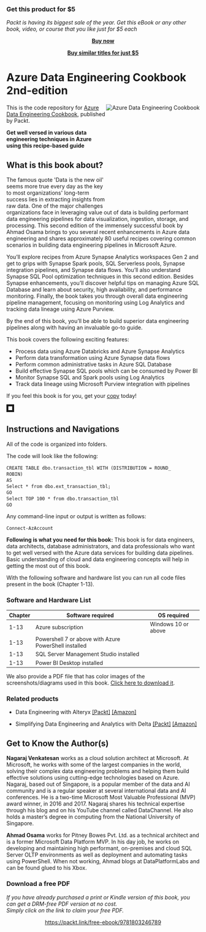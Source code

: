 
### Get this product for $5

<i>Packt is having its biggest sale of the year. Get this eBook or any other book, video, or course that you like just for $5 each</i>


<b><p align='center'>[Buy now](https://packt.link/9781803246789)</p></b>


<b><p align='center'>[Buy similar titles for just $5](https://subscription.packtpub.com/search)</p></b>


# Azure Data Engineering Cookbook	2nd-edition
<a href="https://www.packtpub.com/product/azure-data-engineering-cookbook-second-edition/9781803246789"><img src="https://static.packt-cdn.com/products/9781803246789/cover/smaller" alt="Azure Data Engineering Cookbook" height="256px" align="right"></a>

This is the code repository for [Azure Data Engineering Cookbook](https://www.packtpub.com/product/azure-data-engineering-cookbook-second-edition/9781803246789), published by Packt.

**Get well versed in various data engineering techniques in Azure using this recipe-based guide**

## What is this book about?
The famous quote 'Data is the new oil' seems more true every day as the key to most organizations' long-term success lies in extracting insights from raw data. One of the major challenges organizations face in leveraging value out of data is building performant data engineering pipelines for data visualization, ingestion, storage, and processing. This second edition of the immensely successful book by Ahmad Osama brings to you several recent enhancements in Azure data engineering and shares approximately 80 useful recipes covering common scenarios in building data engineering pipelines in Microsoft Azure.

You’ll explore recipes from Azure Synapse Analytics workspaces Gen 2 and get to grips with Synapse Spark pools, SQL Serverless pools, Synapse integration pipelines, and Synapse data flows. You’ll also understand Synapse SQL Pool optimization techniques in this second edition. Besides Synapse enhancements, you’ll discover helpful tips on managing Azure SQL Database and learn about security, high availability, and performance monitoring. Finally, the book takes you through overall data engineering pipeline management, focusing on monitoring using Log Analytics and tracking data lineage using Azure Purview.

By the end of this book, you’ll be able to build superior data engineering pipelines along with having an invaluable go-to guide.

This book covers the following exciting features: 
* Process data using Azure Databricks and Azure Synapse Analytics
* Perform data transformation using Azure Synapse data flows
* Perform common administrative tasks in Azure SQL Database
* Build effective Synapse SQL pools which can be consumed by Power BI
* Monitor Synapse SQL and Spark pools using Log Analytics
* Track data lineage using Microsoft Purview integration with pipelines	

If you feel this book is for you, get your [copy](https://www.amazon.in/Azure-Data-Engineering-Cookbook-recipe-based/dp/1803246782) today!

<a href="https://www.packtpub.com/?utm_source=github&utm_medium=banner&utm_campaign=GitHubBanner"><img src="https://raw.githubusercontent.com/PacktPublishing/GitHub/master/GitHub.png" alt="https://www.packtpub.com/" border="5" /></a>

## Instructions and Navigations
All of the code is organized into folders.

The code will look like the following:
```
CREATE TABLE dbo.transaction_tbl WITH (DISTRIBUTION = ROUND_
ROBIN)
AS
Select * from dbo.ext_transaction_tbl;
GO
Select TOP 100 * from dbo.transaction_tbl
GO
```
Any command-line input or output is written as follows:
```
Connect-AzAccount
```
**Following is what you need for this book:**
This book is for data engineers, data architects, database administrators, and data professionals who want to get well versed with the Azure data services for building data pipelines. Basic understanding of cloud and data engineering concepts will help in getting the most out of this book.	

With the following software and hardware list you can run all code files present in the book (Chapter 1-13).

### Software and Hardware List

| Chapter  | Software required                                                                    | OS required                        |
| -------- | -------------------------------------------------------------------------------------| -----------------------------------|
|  	1-13 | Azure subscription                    							                                  | Windows 10 or above|
|   1-13     | Powershell 7 or above with Azure PowerShell installed 		                            |
|   1-13       | SQL Server Management Studio installed                                               |
|   1-13       | Power BI Desktop installed                                                           |

We also provide a PDF file that has color images of the screenshots/diagrams used in this book. [Click here to download it](https://packt.link/CJshA).


### Related products <Other books you may enjoy>
* Data Engineering with Alteryx [[Packt]](https://www.packtpub.com/product/data-engineering-with-alteryx/9781803236483?_ga=2.55284649.323560873.1662352858-1347501151.1654864057) [[Amazon]](https://www.amazon.in/Data-Engineering-Alteryx-engineers-practices/dp/1803236485/ref=sr_1_1?crid=2KS4L5ZF89W5M&keywords=Data+Engineering+with+Alteryx&qid=1662354402&s=books&sprefix=data+engineering+with+alteryx%2Cstripbooks%2C197&sr=1-1)

* Simplifying Data Engineering and Analytics with Delta
 [[Packt]](https://www.packtpub.com/product/simplifying-data-engineering-and-analytics-with-delta/9781801814867?_ga=2.87293850.323560873.1662352858-1347501151.1654864057) [[Amazon]](https://www.amazon.in/Simplifying-Data-Engineering-Analytics-Delta/dp/1801814864/ref=sr_1_1_sspa?crid=3IA7LP4MAIZJ6&keywords=Simplifying+Data+Engineering+and+Analytics+with+Delta&qid=1662354526&s=books&sprefix=simplifying+data+engineering+and+analytics+with+delta%2Cstripbooks%2C247&sr=1-1-spons&psc=1)

## Get to Know the Author(s)
**Nagaraj Venkatesan** 	 works as a cloud solution architect at Microsoft. At Microsoft, he works with some of the largest companies in the world, solving their complex data engineering problems and helping them build effective solutions using cutting-edge technologies based on Azure. Nagaraj, based out of Singapore, is a popular member of the data and AI community and is a regular speaker at several international data and AI conferences. He is a two-time Microsoft Most Valuable Professional (MVP) award winner, in 2016 and 2017. Nagaraj shares his technical expertise through his blog and on his YouTube channel called DataChannel. He also holds a master’s degree in computing from the National University of Singapore.

**Ahmad Osama**  works for Pitney Bowes Pvt. Ltd. as a technical architect and is a former Microsoft Data Platform MVP. In his day job, he works on developing and maintaining high performant, on-premises and cloud SQL Server OLTP environments as well as deployment and automating tasks using PowerShell. When not working, Ahmad blogs at DataPlatformLabs and can be found glued to his Xbox.


### Download a free PDF

 <i>If you have already purchased a print or Kindle version of this book, you can get a DRM-free PDF version at no cost.<br>Simply click on the link to claim your free PDF.</i>
<p align="center"> <a href="https://packt.link/free-ebook/9781803246789">https://packt.link/free-ebook/9781803246789 </a> </p>